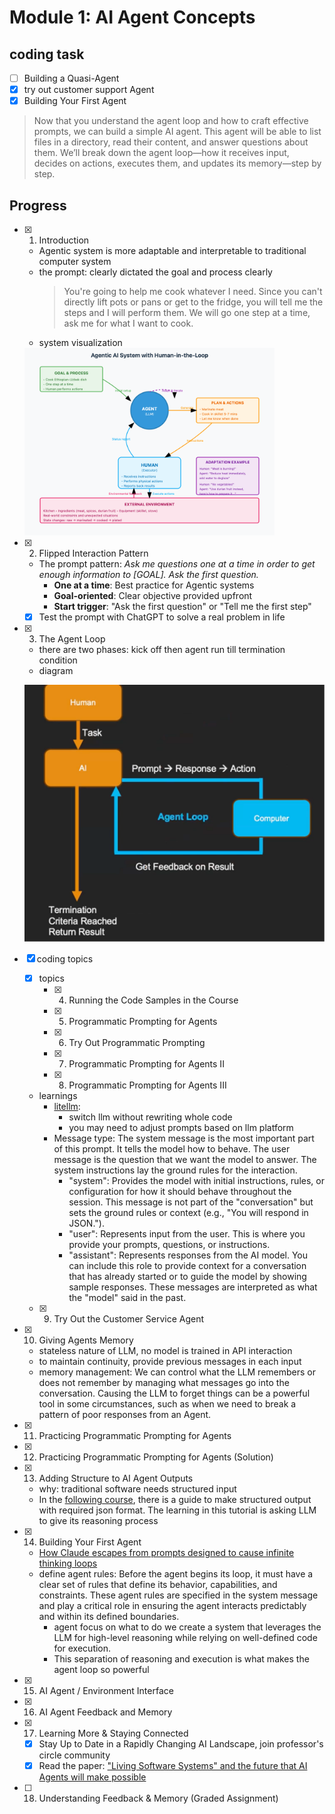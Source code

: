 # Module 1: AI Agent Concepts

## coding task

- [ ] Building a Quasi-Agent
- [x] try out customer support Agent
- [x] Building Your First Agent

> Now that you understand the agent loop and how to craft effective prompts, we can build a simple AI agent. This agent will be able to list files in a directory, read their content, and answer questions about them. We’ll break down the agent loop—how it receives input, decides on actions, executes them, and updates its memory—step by step.

## Progress

- [x] 01. Introduction
  - Agentic system is more adaptable and interpretable to traditional computer system
  - the prompt: clearly dictated the goal and process clearly
    > You're going to help me cook whatever I need. Since you can't directly lift pots or pans or get to the fridge, you will tell me the steps and I will perform them. We will go one step at a time, ask me for what I want to cook.
  - system visualization
  <img src="./topics/imgs/01.introduction.diagram.png" alt="x" style="max-width: 400px;" />
- [x] 02. Flipped Interaction Pattern
  - The prompt pattern: *Ask me questions one at a time in order to get enough information to [GOAL]. Ask the first question.*
    - **One at a time**: Best practice for Agentic systems
    - **Goal-oriented**: Clear objective provided upfront
    - **Start trigger**: "Ask the first question" or "Tell me the first step"
  - [x] Test the prompt with ChatGPT to solve a real problem in life
- [x] 03. The Agent Loop
  - there are two phases: kick off then agent run till termination condition
  - diagram
  
  ![x](./topics/imgs/47a8d76564e40c321e4f67e0276a3e9b.png)
- [x] coding topics
  - [x] topics
    - [x] 04. Running the Code Samples in the Course
    - [x] 05. Programmatic Prompting for Agents
    - [x] 06. Try Out Programmatic Prompting
    - [x] 07. Programmatic Prompting for Agents II
    - [x] 08. Programmatic Prompting for Agents III
  - learnings
    - [litellm](https://github.com/BerriAI/litellm):
      - switch llm without rewriting whole code
      - you may need to adjust prompts based on llm platform
    - Message type: The system message is the most important part of this prompt. It tells the model how to behave. The user message is the question that we want the model to answer. The system instructions lay the ground rules for the interaction.
      - "system": Provides the model with initial instructions, rules, or configuration for how it should behave throughout the session. This message is not part of the "conversation" but sets the ground rules or context (e.g., "You will respond in JSON.").
      - "user": Represents input from the user. This is where you provide your prompts, questions, or instructions.
      - "assistant": Represents responses from the AI model. You can include this role to provide context for a conversation that has already started or to guide the model by showing sample responses. These messages are interpreted as what the "model" said in the past.
  - [x] 09. Try Out the Customer Service Agent
- [x] 10. Giving Agents Memory
  - stateless nature of LLM, no model is trained in API interaction
  - to maintain continuity, provide previous messages in each input
  - memory management: We can control what the LLM remembers or does not remember by managing what messages go into the conversation. Causing the LLM to forget things can be a powerful tool in some circumstances, such as when we need to break a pattern of poor responses from an Agent.
- [x] 11. Practicing Programmatic Prompting for Agents
- [x] 12. Practicing Programmatic Prompting for Agents (Solution)
- [x] 13. Adding Structure to AI Agent Outputs
  - why: traditional software needs structured input
  - In the [following course](https://www.coursera.org/learn/ai-agents-architecture-python), there is a guide to make structured output with required json format. The learning in this tutorial is asking LLM to give its reasoning process
- [x] 14. Building Your First Agent
  - [How Claude escapes from prompts designed to cause infinite thinking loops](./codebase.md#how-llm-for-example-claude-terminates-its-thought-if-you-asked-a-question-makes-it-loop)
  - define agent rules: Before the agent begins its loop, it must have a clear set of rules that define its behavior, capabilities, and constraints. These agent rules are specified in the system message and play a critical role in ensuring the agent interacts predictably and within its defined boundaries.
    - agent focus on what to do we create a system that leverages the LLM for high-level reasoning while relying on well-defined code for execution.
    - This separation of reasoning and execution is what makes the agent loop so powerful
- [x] 15. AI Agent / Environment Interface
- [x] 16. AI Agent Feedback and Memory
- [x] 17. Learning More & Staying Connected
  - [x] Stay Up to Date in a Rapidly Changing AI Landscape, join professor's circle community
  - [x] Read the paper: ["Living Software Systems" and the future that AI Agents will make possible](https://arxiv.org/pdf/2408.01768)
- [ ] 18. Understanding Feedback & Memory (Graded Assignment)
